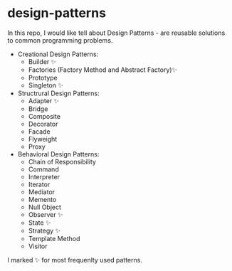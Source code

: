 # design-patterns

In this repo, I would like tell about Design Patterns - are reusable solutions to common programming problems.
 - Creational Design Patterns: 
   + Builder ✨
   + Factories (Factory Method and Abstract Factory)✨
   + Prototype  
   + Singleton ✨
 - Structrural Design Patterns: 
   + Adapter ✨
   + Bridge
   + Composite
   + Decorator
   + Facade
   + Flyweight 
   + Proxy
 - Behavioral Design Patterns: 
   + Chain of Responsibility
   + Command
   + Interpreter
   + Iterator
   + Mediator
   + Memento
   + Null Object
   + Observer ✨
   + State ✨
   + Strategy ✨
   + Template Method 
   + Visitor

I marked ✨ for most frequenlty used patterns.
